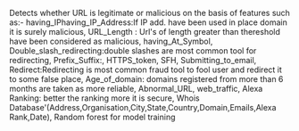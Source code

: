 Detects whether URL is legitimate or malicious on the basis of features such as:-
having_IPhaving_IP_Address:If IP add. have been used in place domain it is surely malicious,
URL_Length : Url's of length greater than thereshold have been considered as malicious,
having_At_Symbol,
Double_slash_redirecting:double slashes are most common tool for redirecting,
Prefix_Suffix:,
HTTPS_token,
SFH,
Submitting_to_email,
Redirect:Redirecting is most common fraud tool to fool user and redirect it to some false place,
Age_of_domain: domains registered from more than 6 months are taken as more reliable,
Abnormal_URL,
web_traffic,
Alexa Ranking: better the ranking more it is secure,
Whois Database'(Address,Organisation,City,State,Country,Domain,Emails,Alexa Rank,Date),
Random forest for model training
